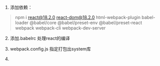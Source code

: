1. 添加依赖：
> npm i react@18.2.0 react-dom@18.2.0 html-webpack-plugin babel-loader @babel/core @babel/preset-env @babel/preset-react  webpack webpack-cli webpack-dev-server

2. 添加.babelrc
处理react的编译

3. webpack.config.js
指定打包出system库 

4. 